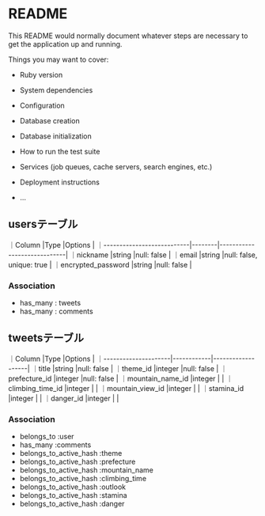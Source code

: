 # README

This README would normally document whatever steps are necessary to get the
application up and running.

Things you may want to cover:

* Ruby version

* System dependencies

* Configuration

* Database creation

* Database initialization

* How to run the test suite

* Services (job queues, cache servers, search engines, etc.)

* Deployment instructions

* ...

## usersテーブル

｜Column                     |Type    |Options                      |
｜---------------------------|--------|-----------------------------|
｜nickname                   |string  |null: false                  |
｜email                      |string  |null: false, unique: true    |
｜encrypted_password         |string  |null: false                  |

### Association

- has_many : tweets
- has_many : comments


## tweetsテーブル

｜Column               |Type        |Options            |
｜---------------------|------------|-------------------|
｜title                |string      |null: false        |
｜theme_id             |integer     |null: false        |
｜prefecture_id        |integer     |null: false        |
｜mountain_name_id     |integer     |                   |
｜climbing_time_id     |integer     |                   |
｜mountain_view_id     |integer     |                   |
｜stamina_id           |integer     |                   |
｜danger_id            |integer     |                   |



### Association

- belongs_to :user
- has_many   :comments
- belongs_to_active_hash :theme
- belongs_to_active_hash :prefecture
- belongs_to_active_hash :mountain_name
- belongs_to_active_hash :climbing_time
- belongs_to_active_hash :outlook
- belongs_to_active_hash :stamina
- belongs_to_active_hash :danger
